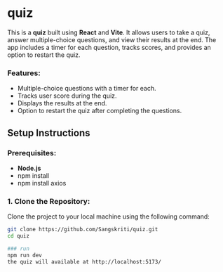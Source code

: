 # quiz
This is a **quiz** built using **React** and **Vite**. It allows users to take a quiz, answer multiple-choice questions, and view their results at the end. The app includes a timer for each question, tracks scores, and provides an option to restart the quiz.

### Features:
- Multiple-choice questions with a timer for each.
- Tracks user score during the quiz.
- Displays the results at the end.
- Option to restart the quiz after completing the questions.

## Setup Instructions

### Prerequisites:
- **Node.js**
- npm install
- npm install axios

### 1. Clone the Repository:
Clone the project to your local machine using the following command:
```bash
git clone https://github.com/Sangskriti/quiz.git
cd quiz

### run
npm run dev
the quiz will available at http://localhost:5173/
